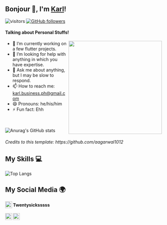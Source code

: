 ## Bonjour 👋, I'm [Karl](https://ayushagarwal.ml/)!
![visitors](https://visitor-badge.laobi.icu/badge?page_id=mikagura12.mikagura12)
[![GitHub followers](https://img.shields.io/github/followers/mikagura12.svg?style=social&label=Follow)](https://github.com/mikagura12?tab=followers)
</br>
#### Talking about Personal Stuffs!

<img src='https://media1.giphy.com/media/USV0ym3bVWQJJmNu3N/giphy.gif?cid=ecf05e47qd4ls9uhtaeyn1ikju2ldvbr9bl5cuvfmm1vxsd2&rid=giphy.gif' align='right' width="300" height="300">

- 🔭 I’m currently working on a few flutter projects.
- 🤔 I’m looking for help with anything in which you have expertise.
- 💬 Ask me about anything, but I may be slow to respond.
- 📫 How to reach me: karl.business.ph@gmail.com
- 😄 Pronouns: he/his/him
- ⚡ Fun fact: Ehh

</br>

![Anurag's GitHub stats](https://github-readme-stats.vercel.app/api?username=mikagura12&show_icons=true&theme=radical)


<h6>Credits to this template: https://github.com/aagarwal1012</h6>


## My Skills 💻
![Top Langs](https://github-readme-stats.vercel.app/api/top-langs/?username=mikagura12&layout=compact)

## My Social Media 🌍
<a href="https://twitter.com/twentysicksssss">
  <img align="left" alt="My Twitter" width="22px" height="22px" src="https://cdn.jsdelivr.net/npm/simple-icons@v3/icons/twitter.svg" />
</a><h4>Twentysicksssss</h4>
<a href="https://www.linkedin.com/in/karl-jan-reginaldo-b227b5204/">
  <img align="left" alt="My Linkdein" width="22px" height="22px" src="https://cdn.jsdelivr.net/npm/simple-icons@v3/icons/linkedin.svg" />
</a>
<a href="https://www.instagram.com/twentysickssssss/">
  <img align="left" alt="My Instagran" width="22px" height="22px" src="https://cdn.jsdelivr.net/npm/simple-icons@3.13.0/icons/instagram.svg" />
</a>
